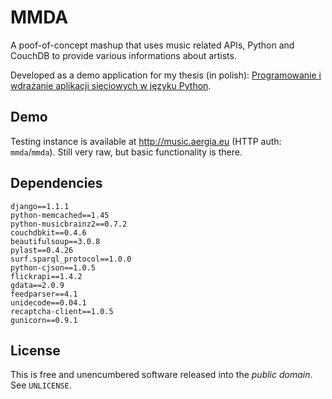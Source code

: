 MMDA
====

A poof-of-concept mashup that uses music related APIs, Python and CouchDB to provide various informations about artists.

Developed as a demo application for my thesis (in polish): [Programowanie i wdrażanie aplikacji sieciowych w języku Python](http://lidel.org/mgr/).


Demo
----

Testing instance is available at <http://music.aergia.eu> (HTTP auth: `mmda`/`mmda`).
Still very raw, but basic functionality is there.


Dependencies
------------

    django==1.1.1
    python-memcached==1.45
    python-musicbrainz2==0.7.2
    couchdbkit==0.4.6
    beautifulsoup==3.0.8
    pylast==0.4.26
    surf.sparql_protocol==1.0.0
    python-cjson==1.0.5
    flickrapi==1.4.2
    gdata==2.0.9
    feedparser==4.1
    unidecode==0.04.1
    recaptcha-client==1.0.5
    gunicorn==0.9.1


License
-------

This is free and unencumbered software released into the *public domain*. See `UNLICENSE`.

